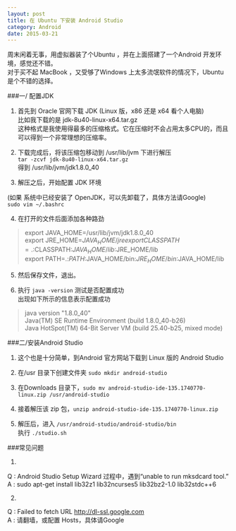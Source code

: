 ```yaml
---
layout: post
title: 在 Ubuntu 下安装 Android Studio 
category: Android
date: 2015-03-21
---   
```


周末闲着无事，用虚拟器装了个Ubuntu ，并在上面搭建了一个Android 开发环境，感觉还不错。   
对于买不起 MacBook ，又受够了Windows 上太多流氓软件的情况下，Ubuntu 是个不错的选择。   

###一/ 配置JDK   


1. 首先到 Oracle 官网下载 JDK (Linux 版，x86 还是 x64 看个人电脑)   
比如我下载的是 jdk-8u40-linux-x64.tar.gz    
这种格式是我使用得最多的压缩格式。它在压缩时不会占用太多CPU的，而且可以得到一个非常理想的压缩率。   

2. 下载完成后，将该压缩包移动到 /usr/lib/jvm 下进行解压   
`tar -zcvf jdk-8u40-linux-x64.tar.gz`   
得到 /usr/lib/jvm/jdk1.8.0_40   

3. 解压之后，开始配置 JDK 环境   
<!-- more -->   
(如果 系统中已经安装了 OpenJDK，可以先卸载了，具体方法请Google)   
`sudo vim ~/.bashrc`   

4. 在打开的文件后面添加各种路劲   
>export JAVA_HOME=/usr/lib/jvm/jdk1.8.0_40   
export JRE_HOME=$JAVA_HOME/jre   
export CLASSPATH=.:$CLASSPATH:$JAVA_HOME/lib:$JRE_HOME/lib   
export PATH=.:$PATH:$JAVA_HOME/bin:$JRE_HOME/bin:$JAVA_HOME/lib   

5. 然后保存文件，退出。      

6. 执行 `java -version` 测试是否配置成功   
出现如下所示的信息表示配置成功   
>java version "1.8.0_40"   
Java(TM) SE Runtime Environment (build 1.8.0_40-b26)   
Java HotSpot(TM) 64-Bit Server VM (build 25.40-b25, mixed mode)   

###二/安装Android Studio   

1. 这个也是十分简单，到Android 官方网站下载到 Linux 版的 Android Studio   

2. 在/usr 目录下创建文件夹 `sudo mkdir android-studio`   
3. 在Downloads 目录下，`sudo mv android-studio-ide-135.1740770-linux.zip /usr/android-studio`   
4. 接着解压该 zip 包，`unzip android-studio-ide-135.1740770-linux.zip`   
5. 解压后，进入 `/usr/android-studio/android-studio/bin`   
执行 `./studio.sh`

###常见问题   

1.    
Q : Android Studio Setup Wizard 过程中，遇到“unable to run mksdcard tool.”   
A : sudo apt-get install lib32z1 lib32ncurses5 lib32bz2-1.0 lib32stdc++6   

2. 
Q : Failed to fetch URL http://dl-ssl.google.com   
A : 请翻墙，或配置 Hosts，具体请Google   


